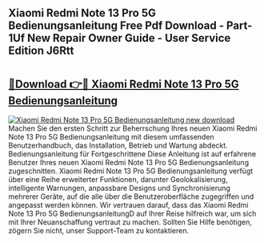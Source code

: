## Xiaomi Redmi Note 13 Pro 5G Bedienungsanleitung Free Pdf Download - Part-1Uf New Repair Owner Guide - User Service Edition J6Rtt

# <h2><a href="http://df5fzi3.blite.top/?on=Xiaomi+Redmi+Note+13+Pro+5G+Bedienungsanleitung">🔗Download 👉🔴 Xiaomi Redmi Note 13 Pro 5G Bedienungsanleitung</a></h2>

[![Xiaomi Redmi Note 13 Pro 5G Bedienungsanleitung new download](https://i.imgur.com/lujVjoI.png)](http://df5fzi3.blite.top/?on=Xiaomi+Redmi+Note+13+Pro+5G+Bedienungsanleitung)
Machen Sie den ersten Schritt zur Beherrschung Ihres neuen Xiaomi Redmi Note 13 Pro 5G Bedienungsanleitung mit diesem umfassenden Benutzerhandbuch, das Installation, Betrieb und Wartung abdeckt. Bedienungsanleitung für Fortgeschrittene Diese Anleitung ist auf erfahrene Benutzer Ihres neuen Xiaomi Redmi Note 13 Pro 5G Bedienungsanleitung zugeschnitten. Xiaomi Redmi Note 13 Pro 5G Bedienungsanleitung verfügt über eine Reihe erweiterter Funktionen, darunter Geolokalisierung, intelligente Warnungen, anpassbare Designs und Synchronisierung mehrerer Geräte, auf die alle über die Benutzeroberfläche zugegriffen und angepasst werden können. Wir vertrauen darauf, dass das Xiaomi Redmi Note 13 Pro 5G BedienungsanleitungD auf Ihrer Reise hilfreich war, um sich mit Ihrer Neuanschaffung vertraut zu machen. Sollten Sie Hilfe benötigen, zögern Sie nicht, unser Support-Team zu kontaktieren.
